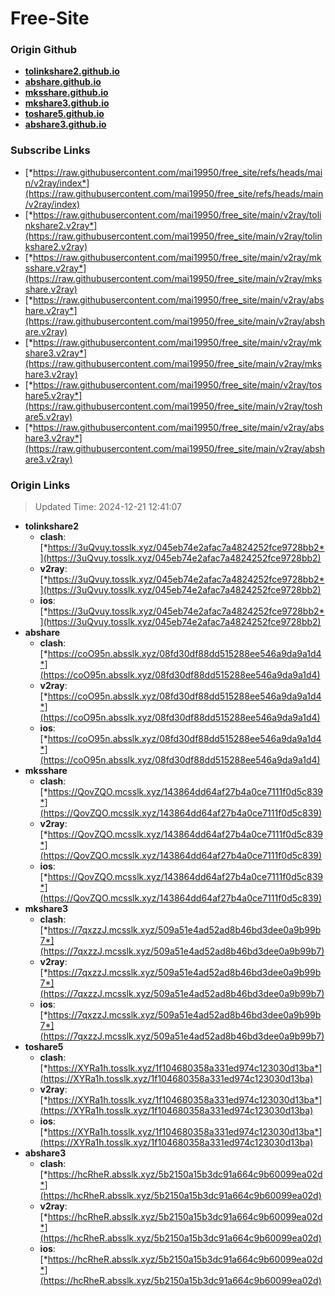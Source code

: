 # Free-Site

### Origin Github

- [**tolinkshare2.github.io**](https://github.com/tolinkshare2/tolinkshare2.github.io)
- [**abshare.github.io**](https://github.com/abshare/abshare.github.io)
- [**mksshare.github.io**](https://github.com/mksshare/mksshare.github.io)
- [**mkshare3.github.io**](https://github.com/mkshare3/mkshare3.github.io)
- [**toshare5.github.io**](https://github.com/toshare5/toshare5.github.io)
- [**abshare3.github.io**](https://github.com/abshare3/abshare3.github.io)

### Subscribe Links

- [*https://raw.githubusercontent.com/mai19950/free_site/refs/heads/main/v2ray/index*](https://raw.githubusercontent.com/mai19950/free_site/refs/heads/main/v2ray/index)
- [*https://raw.githubusercontent.com/mai19950/free_site/main/v2ray/tolinkshare2.v2ray*](https://raw.githubusercontent.com/mai19950/free_site/main/v2ray/tolinkshare2.v2ray)
- [*https://raw.githubusercontent.com/mai19950/free_site/main/v2ray/mksshare.v2ray*](https://raw.githubusercontent.com/mai19950/free_site/main/v2ray/mksshare.v2ray)
- [*https://raw.githubusercontent.com/mai19950/free_site/main/v2ray/abshare.v2ray*](https://raw.githubusercontent.com/mai19950/free_site/main/v2ray/abshare.v2ray)
- [*https://raw.githubusercontent.com/mai19950/free_site/main/v2ray/mkshare3.v2ray*](https://raw.githubusercontent.com/mai19950/free_site/main/v2ray/mkshare3.v2ray)
- [*https://raw.githubusercontent.com/mai19950/free_site/main/v2ray/toshare5.v2ray*](https://raw.githubusercontent.com/mai19950/free_site/main/v2ray/toshare5.v2ray)
- [*https://raw.githubusercontent.com/mai19950/free_site/main/v2ray/abshare3.v2ray*](https://raw.githubusercontent.com/mai19950/free_site/main/v2ray/abshare3.v2ray)

### Origin Links

> Updated Time: 2024-12-21 12:41:07

- **tolinkshare2**
  - **clash**: [*https://3uQvuy.tosslk.xyz/045eb74e2afac7a4824252fce9728bb2*](https://3uQvuy.tosslk.xyz/045eb74e2afac7a4824252fce9728bb2)
  - **v2ray**: [*https://3uQvuy.tosslk.xyz/045eb74e2afac7a4824252fce9728bb2*](https://3uQvuy.tosslk.xyz/045eb74e2afac7a4824252fce9728bb2)
  - **ios**: [*https://3uQvuy.tosslk.xyz/045eb74e2afac7a4824252fce9728bb2*](https://3uQvuy.tosslk.xyz/045eb74e2afac7a4824252fce9728bb2)
- **abshare**
  - **clash**: [*https://coO95n.absslk.xyz/08fd30df88dd515288ee546a9da9a1d4*](https://coO95n.absslk.xyz/08fd30df88dd515288ee546a9da9a1d4)
  - **v2ray**: [*https://coO95n.absslk.xyz/08fd30df88dd515288ee546a9da9a1d4*](https://coO95n.absslk.xyz/08fd30df88dd515288ee546a9da9a1d4)
  - **ios**: [*https://coO95n.absslk.xyz/08fd30df88dd515288ee546a9da9a1d4*](https://coO95n.absslk.xyz/08fd30df88dd515288ee546a9da9a1d4)
- **mksshare**
  - **clash**: [*https://QovZQO.mcsslk.xyz/143864dd64af27b4a0ce7111f0d5c839*](https://QovZQO.mcsslk.xyz/143864dd64af27b4a0ce7111f0d5c839)
  - **v2ray**: [*https://QovZQO.mcsslk.xyz/143864dd64af27b4a0ce7111f0d5c839*](https://QovZQO.mcsslk.xyz/143864dd64af27b4a0ce7111f0d5c839)
  - **ios**: [*https://QovZQO.mcsslk.xyz/143864dd64af27b4a0ce7111f0d5c839*](https://QovZQO.mcsslk.xyz/143864dd64af27b4a0ce7111f0d5c839)
- **mkshare3**
  - **clash**: [*https://7qxzzJ.mcsslk.xyz/509a51e4ad52ad8b46bd3dee0a9b99b7*](https://7qxzzJ.mcsslk.xyz/509a51e4ad52ad8b46bd3dee0a9b99b7)
  - **v2ray**: [*https://7qxzzJ.mcsslk.xyz/509a51e4ad52ad8b46bd3dee0a9b99b7*](https://7qxzzJ.mcsslk.xyz/509a51e4ad52ad8b46bd3dee0a9b99b7)
  - **ios**: [*https://7qxzzJ.mcsslk.xyz/509a51e4ad52ad8b46bd3dee0a9b99b7*](https://7qxzzJ.mcsslk.xyz/509a51e4ad52ad8b46bd3dee0a9b99b7)
- **toshare5**
  - **clash**: [*https://XYRa1h.tosslk.xyz/1f104680358a331ed974c123030d13ba*](https://XYRa1h.tosslk.xyz/1f104680358a331ed974c123030d13ba)
  - **v2ray**: [*https://XYRa1h.tosslk.xyz/1f104680358a331ed974c123030d13ba*](https://XYRa1h.tosslk.xyz/1f104680358a331ed974c123030d13ba)
  - **ios**: [*https://XYRa1h.tosslk.xyz/1f104680358a331ed974c123030d13ba*](https://XYRa1h.tosslk.xyz/1f104680358a331ed974c123030d13ba)
- **abshare3**
  - **clash**: [*https://hcRheR.absslk.xyz/5b2150a15b3dc91a664c9b60099ea02d*](https://hcRheR.absslk.xyz/5b2150a15b3dc91a664c9b60099ea02d)
  - **v2ray**: [*https://hcRheR.absslk.xyz/5b2150a15b3dc91a664c9b60099ea02d*](https://hcRheR.absslk.xyz/5b2150a15b3dc91a664c9b60099ea02d)
  - **ios**: [*https://hcRheR.absslk.xyz/5b2150a15b3dc91a664c9b60099ea02d*](https://hcRheR.absslk.xyz/5b2150a15b3dc91a664c9b60099ea02d)

